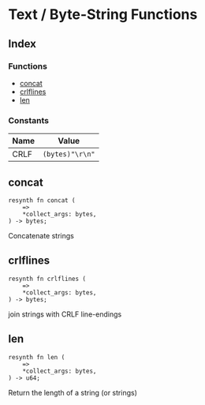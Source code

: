  # Text / Byte-String Functions
## Index


### Functions

- [concat](#concat)
- [crlflines](#crlflines)
- [len](#len)

### Constants

| Name | Value |
| ---- | ----- |
| CRLF | `(bytes)"\r\n"` |



## concat
```resynth
resynth fn concat (
    =>
    *collect_args: bytes,
) -> bytes;
```
 Concatenate strings

## crlflines
```resynth
resynth fn crlflines (
    =>
    *collect_args: bytes,
) -> bytes;
```
 join strings with CRLF line-endings

## len
```resynth
resynth fn len (
    =>
    *collect_args: bytes,
) -> u64;
```
 Return the length of a string (or strings)

